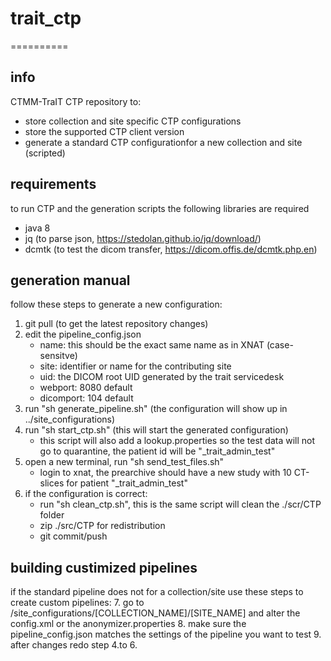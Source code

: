 # trait_ctp
==========

## info
CTMM-TraIT CTP repository to:
- store collection and site specific CTP configurations
- store the supported CTP client version
- generate a standard CTP configurationfor a new collection and site (scripted)

## requirements
to run CTP and the generation scripts the following libraries are required
- java 8
- jq (to parse json, https://stedolan.github.io/jq/download/)
- dcmtk (to test the dicom transfer, https://dicom.offis.de/dcmtk.php.en)

## generation manual
follow these steps to generate a new configuration:
1. git pull (to get the latest repository changes)
2. edit the pipeline_config.json
    - name: this should be the exact same name as in XNAT (case-sensitve)
    - site: identifier or name for the contributing site
    - uid: the DICOM root UID generated by the trait servicedesk 
    - webport: 8080 default
    - dicomport: 104 default
3. run "sh generate_pipeline.sh" (the configuration will show up in ../site_configurations)
4. run "sh start_ctp.sh" (this will start the generated configuration)
    - this script will also add a lookup.properties so the test data will not go to quarantine, the patient id will be "_trait_admin_test"
5. open a new terminal, run "sh send_test_files.sh"
    - login to xnat, the prearchive should have a new study with 10 CT-slices for patient "_trait_admin_test"
6. if the configuration is correct:
    - run "sh clean_ctp.sh", this is the same script will clean the ./scr/CTP folder
    - zip ./src/CTP for redistribution
    - git commit/push

## building custimized pipelines
if the standard pipeline does not for a collection/site use these steps to create custom pipelines:
7. go to /site_configurations/[COLLECTION_NAME]/[SITE_NAME] and alter the config.xml or the anonymizer.properties
8. make sure the pipeline_config.json matches the settings of the pipeline you want to test
9. after changes redo step 4.to 6.